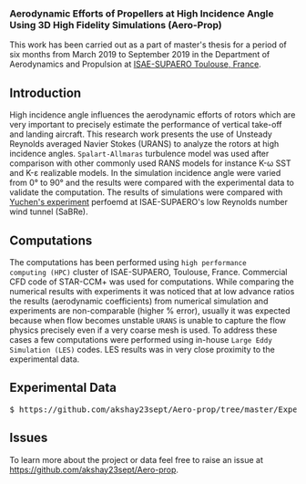 ### Aerodynamic Efforts of Propellers at High Incidence Angle Using 3D High Fidelity Simulations (Aero-Prop)
This work has been carried out as a part of master's thesis for a period of six months from March 2019 to September 2019 in the Department of Aerodynamics and Propulsion at [ISAE-SUPAERO Toulouse, France](https://www.isae-supaero.fr/fr/recherche/departements/aerodynamique-propulsion/daep/).

## Introduction
High incidence angle influences the aerodynamic efforts of rotors which are very important to precisely estimate the performance of vertical take-off and landing aircraft. This research work presents the use of Unsteady Reynolds averaged Navier Stokes (URANS) to analyze the rotors at high incidence angles. <code>Spalart-Allmaras</code> turbulence model was used after comparison with other commonly used RANS models for instance K-ω SST and K-ε realizable models. In the simulation incidence angle were varied from 0° to 90° and the results were compared with the experimental data to validate the computation. The results of simulations were compared with [Yuchen's experiment](https://github.com/akshay23sept/Aero-prop/blob/master/Literature/Yuchens_expt.pdf) perfoemd at ISAE-SUPAERO's low Reynolds number wind tunnel (SaBRe).

## Computations
The computations has been performed using <code>high performance computing (HPC)</code> cluster of ISAE-SUPAERO, Toulouse, France. Commercial CFD code of STAR-CCM+ was used for computations. While comparing the numerical results with experiments it was noticed that at low advance ratios the results (aerodynamic coefficients) from numerical simulation and experiments are non-comparable (higher % error), usually it was expected because when flow becomes unstable <code>URANS</code> is unable to capture the flow physics precisely even if a very coarse mesh is used. To address these cases a few computations were performed using in-house <code>Large Eddy Simulation (LES)</code> codes. LES results was in very close proximity to the experimental data.

## Experimental Data
<div class="highlight highlight-source-shell"><pre>$ https://github.com/akshay23sept/Aero-prop/tree/master/Experimental_data</pre></div>

## Issues
To learn more about the project or data feel free to raise an issue at https://github.com/akshay23sept/Aero-prop.


